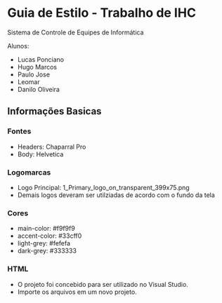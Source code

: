 # Guia de Estilo - Trabalho de IHC
Sistema de Controle de Equipes de Informática

Alunos: 
- Lucas Ponciano 
- Hugo Marcos
- Paulo Jose 
- Leomar
- Danilo Oliveira

## Informações Basicas

### Fontes
- Headers: Chaparral Pro
- Body: Helvetica

### Logomarcas
- Logo Principal: 1_Primary_logo_on_transparent_399x75.png
- Demais logos deveram ser utilziadas de acordo com o fundo da tela



### Cores
- main-color: #f9f9f9
- accent-color: #33cff0
- light-grey: #fefefa
- dark-grey: #333333

### HTML
- O projeto foi concebido para ser utilizado no Visual Studio.
- Importe os arquivos em um novo projeto.
